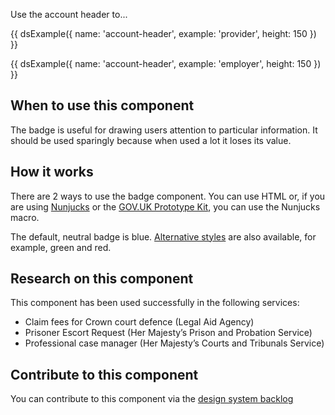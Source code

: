 Use the account header to...

{{ dsExample({
  name: 'account-header',
  example: 'provider',
  height: 150
}) }}

{{ dsExample({
  name: 'account-header',
  example: 'employer',
  height: 150
}) }}


## When to use this component

The badge is useful for drawing users attention to particular information. It should be used sparingly because when used a lot it loses its value.

## How it works

There are 2 ways to use the badge component. You can use HTML or, if you are using [Nunjucks](https://mozilla.github.io/nunjucks/) or the [GOV.UK Prototype Kit](https://govuk-prototype-kit.herokuapp.com/), you can use the Nunjucks macro.

The default, neutral badge is blue. [Alternative styles](/styles/badge) are also available, for example, green and red.

## Research on this component

This component has been used successfully in the following services:

- Claim fees for Crown court defence (Legal Aid Agency)
- Prisoner Escort Request (Her Majesty’s Prison and Probation Service)
- Professional case manager (Her Majesty’s Courts and Tribunals Service)

## Contribute to this component

You can contribute to this component via the [design system backlog](https://github.com/ministryofjustice/moj-design-system-backlog/issues/26)